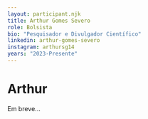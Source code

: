 ```yaml
---
layout: participant.njk
title: Arthur Gomes Severo
role: Bolsista
bio: "Pesquisador e Divulgador Científico"
linkedin: arthur-gomes-severo
instagram: arthursg14
years: "2023-Presente"
---
```

# Arthur
Em breve...
